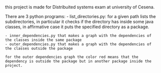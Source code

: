 this project is made for Distribuited systems exam at university of Cesena.

There are 3 python programs:
	- list_directories.py:
		for a given path lists the subdirectories, in particular it checks if the directory has inside some java classes, in affirmative case it puts the specified directory as a package.
		
	- inner_dependencies.py that makes a graph with the dependencies of the classes inside the same package
	- outer_dependencies.py that makes a graph with the dependencies of the classes outside the package
	
	for the outer dependencies graph the color red means that the dependency is outside the package but in another package inside the project. 